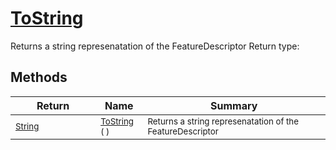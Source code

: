 # [ToString](./FeatureDescriptor-100663420.md)

Returns a string represenatation of the FeatureDescriptor
Return type:
## Methods

| Return | Name | Summary | 
| --- | --- | --- | 
| <sub>[String](https://docs.microsoft.com/en-us/dotnet/api/System.String)</sub><img width=200/>| <sub>[ToString](./FeatureDescriptor-100663420.md) (  )</sub>| <sub>Returns a string represenatation of the FeatureDescriptor</sub><img width=200/>| <br>


